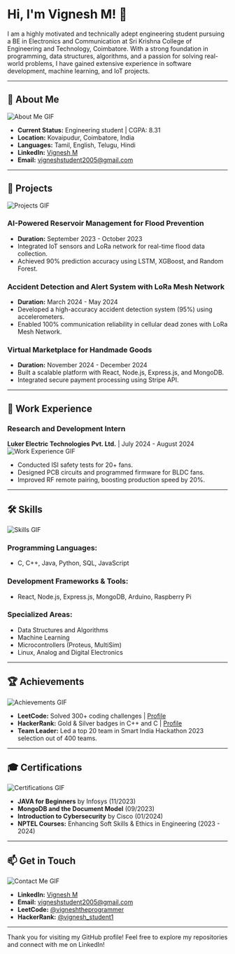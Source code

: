 # Hi, I'm Vignesh M! 👋

I am a highly motivated and technically adept engineering student pursuing a BE in Electronics and Communication at Sri Krishna College of Engineering and Technology, Coimbatore. With a strong foundation in programming, data structures, algorithms, and a passion for solving real-world problems, I have gained extensive experience in software development, machine learning, and IoT projects.

---

## 🌟 **About Me**

![About Me GIF](https://media.giphy.com/media/LmNwrBhejkK9EFP504/giphy.gif)

- **Current Status:** Engineering student | CGPA: 8.31
- **Location:** Kovaipudur, Coimbatore, India
- **Languages:** Tamil, English, Telugu, Hindi
- **LinkedIn:** [Vignesh M](https://www.linkedin.com/in/vignesh-m-2a7028248)
- **Email:** [vigneshstudent2005@gmail.com](mailto:vigneshstudent2005@gmail.com)

---

## 🚀 **Projects**

![Projects GIF](https://media.giphy.com/media/26xBwdIuRJiAIqHwA/giphy.gif)

### **AI-Powered Reservoir Management for Flood Prevention**
- **Duration:** September 2023 - October 2023
- Integrated IoT sensors and LoRa network for real-time flood data collection.
- Achieved 90% prediction accuracy using LSTM, XGBoost, and Random Forest.

### **Accident Detection and Alert System with LoRa Mesh Network**
- **Duration:** March 2024 - May 2024
- Developed a high-accuracy accident detection system (95%) using accelerometers.
- Enabled 100% communication reliability in cellular dead zones with LoRa Mesh Network.

### **Virtual Marketplace for Handmade Goods**
- **Duration:** November 2024 - December 2024
- Built a scalable platform with React, Node.js, Express.js, and MongoDB.
- Integrated secure payment processing using Stripe API.

---

## 💼 **Work Experience**

### **Research and Development Intern**  
**Luker Electric Technologies Pvt. Ltd.** | July 2024 - August 2024
![Work Experience GIF](https://media.giphy.com/media/JQp96yfx2M4W0z6P6P/giphy.gif)
- Conducted ISI safety tests for 20+ fans.
- Designed PCB circuits and programmed firmware for BLDC fans.
- Improved RF remote pairing, boosting production speed by 20%.

---

## 🛠️ **Skills**

![Skills GIF](https://media.giphy.com/media/26tPplGWjN0xLybiU/giphy.gif)

### Programming Languages:
- C, C++, Java, Python, SQL, JavaScript

### Development Frameworks & Tools:
- React, Node.js, Express.js, MongoDB, Arduino, Raspberry Pi

### Specialized Areas:
- Data Structures and Algorithms
- Machine Learning
- Microcontrollers (Proteus, MultiSim)
- Linux, Analog and Digital Electronics

---

## 🏆 **Achievements**

![Achievements GIF](https://media.giphy.com/media/3oKIPnAiaMCws8nOsE/giphy.gif)

- **LeetCode:** Solved 300+ coding challenges | [Profile](https://leetcode.com/u/vigneshtheprogrammer/)
- **HackerRank:** Gold & Silver badges in C++ and C | [Profile](https://www.hackerrank.com/profile/vignesh_student1)
- **Team Leader:** Led a top 20 team in Smart India Hackathon 2023 selection out of 400 teams.

---

## 🎓 **Certifications**

![Certifications GIF](https://media.giphy.com/media/3ohs4fOv8pFFhEsf8k/giphy.gif)

- **JAVA for Beginners** by Infosys (11/2023)
- **MongoDB and the Document Model** (09/2023)
- **Introduction to Cybersecurity** by Cisco (01/2024)
- **NPTEL Courses:** Enhancing Soft Skills & Ethics in Engineering (2023 - 2024)

---

## 📫 **Get in Touch**

![Contact Me GIF](https://media.giphy.com/media/fF4ZwDEIfKp65PbcYA/giphy.gif)

- **LinkedIn:** [Vignesh M](https://www.linkedin.com/in/vignesh-m-2a7028248)
- **Email:** [vigneshstudent2005@gmail.com](mailto:vigneshstudent2005@gmail.com)
- **LeetCode:** [@vigneshtheprogrammer](https://leetcode.com/u/vigneshtheprogrammer/)
- **HackerRank:** [@vignesh_student1](https://www.hackerrank.com/profile/vignesh_student1)

---

Thank you for visiting my GitHub profile! Feel free to explore my repositories and connect with me on LinkedIn!
